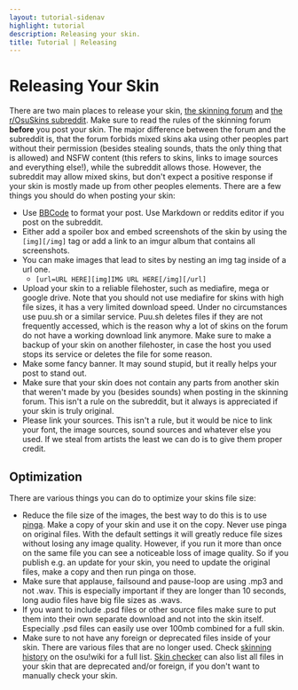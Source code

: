 ```yaml
---
layout: tutorial-sidenav
highlight: tutorial
description: Releasing your skin.
title: Tutorial | Releasing
---
```


# Releasing Your Skin

There are two main places to release your skin, [the skinning forum](https://osu.ppy.sh/forum/15) and [the r/OsuSkins subreddit](https://www.reddit.com/r/OsuSkins/). Make sure to read the rules of the skinning forum **before** you post your skin. The major difference between the forum and the subreddit is, that the forum forbids mixed skins aka using other peoples part without their permission (besides stealing sounds, thats the only thing that is allowed) and NSFW content (this refers to skins, links to image sources and everything else!), while the subreddit allows those. However, the subreddit may allow mixed skins, but don't expect a positive response if your skin is mostly made up from other peoples elements.
There are a few things you should do when posting your skin:

-   Use [BBCode](https://osu.ppy.sh/help/wiki/BBCode) to format your post. Use Markdown or reddits editor if you post on the subreddit.
-   Either add a spoiler box and embed screenshots of the skin by using the `[img][/img]` tag or add a link to an imgur album that contains all screenshots.
-   You can make images that lead to sites by nesting an img tag inside of a url one.
    -   `[url=URL HERE][img]IMG URL HERE[/img][/url]`
-   Upload your skin to a reliable filehoster, such as mediafire, mega or google drive. Note that you should not use mediafire for skins with high file sizes, it has a very limited download speed. Under no circumstances use puu.sh or a similar service. Puu.sh deletes files if they are not frequently accessed, which is the reason why a lot of skins on the forum do not have a working download link anymore. Make sure to make a backup of your skin on another filehoster, in case the host you used stops its service or deletes the file for some reason.
-   Make some fancy banner. It may sound stupid, but it really helps your post to stand out.
-   Make sure that your skin does not contain any parts from another skin that weren't made by you (besides sounds) when posting in the skinning forum. This isn't a rule on the subreddit, but it always is appreciated if your skin is truly original.
-   Please link your sources. This isn't a rule, but it would be nice to link your font, the image sources, sound sources and whatever else you used. If we steal from artists the least we can do is to give them proper credit.

## Optimization

There are various things you can do to optimize your skins file size:

-   Reduce the file size of the images, the best way to do this is to use [pinga](https://css-ig.net/pingo). Make a copy of your skin and use it on the copy. Never use pinga on original files. With the default settings it will greatly reduce file sizes without losing any image quality. However, if you run it more than once on the same file you can see a noticeable loss of image quality. So if you publish e.g. an update for your skin, you need to update the original files, make a copy and then run pinga on those.
-   Make sure that applause, failsound and pause-loop are using .mp3 and not .wav. This is especially important if they are longer than 10 seconds, long audio files have big file sizes as .wavs.
-   If you want to include .psd files or other source files make sure to put them into their own separate download and not into the skin itself. Especially .psd files can easily use over 100mb combined for a full skin.
-   Make sure to not have any foreign or deprecated files inside of your skin. There are various files that are no longer used. Check [skinning history](https://osu.ppy.sh/help/wiki/Skinning/History) on the osu!wiki for a full list. [Skin checker](https://osu.ppy.sh/community/forums/topics/617168) can also list all files in your skin that are deprecated and/or foreign, if you don't want to manually check your skin.

